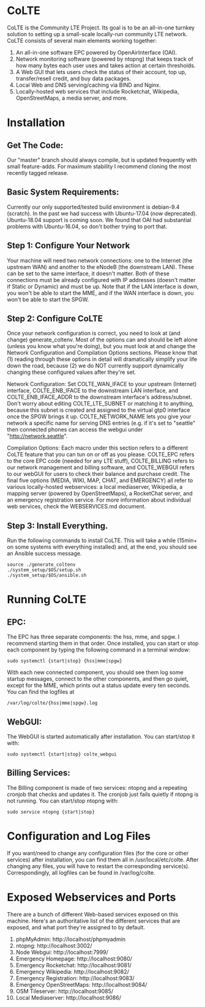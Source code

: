 # CoLTE
CoLTE is the Community LTE Project. Its goal is to be an all-in-one turnkey solution to setting up a small-scale locally-run community LTE network. CoLTE consists of several main elements working together:
1) An all-in-one software EPC powered by OpenAirInterface (OAI).
2) Network monitoring software (powered by ntopng) that keeps track of how many bytes each user uses and takes action at certain thresholds.
3) A Web GUI that lets users check the status of their account, top up, transfer/resell credit, and buy data packages.
4) Local Web and DNS serving/caching via BIND and Nginx.
5) Locally-hosted web services that include Rocketchat, Wikipedia, OpenStreetMaps, a media server, and more.

# Installation

## Get The Code:
Our "master" branch should always compile, but is updated frequently with small feature-adds. For maximum stability I recommend cloning the most recently tagged release.

## Basic System Requirements:
Currently our only supported/tested build environment is debian-9.4 (scratch). In the past we had success with Ubuntu-17.04 (now deprecated). Ubuntu-18.04 support is coming soon. We found that OAI had substantial problems with Ubuntu-16.04, so don't bother trying to port that.

## Step 1: Configure Your Network
Your machine will need two network connections: one to the Internet (the upstream WAN) and another to the eNodeB (the downstream LAN). These can be set to the same interface, it doesn't matter. Both of these connections must be already configured with IP addresses (doesn't matter if Static or Dynamic) and must be up. Note that if the LAN interface is down, you won't be able to start the MME, and if the WAN interface is down, you won't be able to start the SPGW.

## Step 2: Configure CoLTE
Once your network configuration is correct, you need to look at (and change) generate_coltenv. Most of the options can and should be left alone (unless you know what you're doing), but you must look at and change the Network Configuration and Compilation Options sections. Please know that (1) reading through these options in detail will dramatically simplify your life down the road, because (2) we do NOT currently support dynamically changing these configured values after they're set.

Network Configuration: Set COLTE_WAN_IFACE to your upstream (Internet) interface, COLTE_ENB_IFACE to the downstream LAN interface, and COLTE_ENB_IFACE_ADDR to the downstream interface's address/subnet. Don't worry about editing COLTE_LTE_SUBNET or matching it to anything, because this subnet is created and assigned to the virtual gtp0 interface once the SPGW brings it up.  COLTE_NETWORK_NAME lets you give your network a specific name for serving DNS entries (e.g. if it's set to "seattle" then connected phones can access the webgui under "http://network.seattle".

Compilation Options: Each macro under this section refers to a different CoLTE feature that you can tun on or off as you please. COLTE_EPC refers to the core EPC code (needed for any LTE stuff), COLTE_BILLING refers to our network management and billing software, and COLTE_WEBGUI refers to our webGUI for users to check their balance and purchase credit. The final five options (MEDIA, WIKI, MAP, CHAT, and EMERGENCY) all refer to various locally-hosted webservices: a local mediaserver, Wikipedia, a mapping server (powered by OpenStreetMaps), a RocketChat server, and an emergency registration service. For more information about individual web services, check the WEBSERVICES.md document.

## Step 3: Install Everything.
Run the following commands to install CoLTE. This will take a while (15min+ on some systems with everything installed) and, at the end, you should see an Ansible success message.

```
source ./generate_coltenv
./system_setup/$OS/setup.sh
./system_setup/$OS/ansible.sh
```

# Running CoLTE

## EPC:
The EPC has three separate components: the hss, mme, and spgw. I recommend starting them in that order. Once installed, you can start or stop each component by typing the following command in a terminal window:
```
sudo systemctl {start|stop} {hss|mme|spgw}
```

With each new connected component, you should see them log some startup messages, connect to the other components, and then go quiet, except for the MME, which prints out a status update every ten seconds. You can find the logfiles at
```
/var/log/colte/{hss|mme|spgw}.log
```

## WebGUI:
The WebGUI is started automatically after installation. You can start/stop it with:
```
sudo systemctl {start|stop} colte_webgui
```

## Billing Services:
The Billing component is made of two services: ntopng and a repeating cronjob that checks and updates it. The cronjob just fails quietly if ntopng is not running. You can start/stop ntopng with:
```
sudo service ntopng {start|stop}
```

# Configuration and Log Files
If you want/need to change any configuration files (for the core or other services) after installation, you can find them all in /usr/local/etc/colte. After changing any files, you will have to restart the corresponding service(s). Correspondingly, all logfiles can be found in /var/log/colte.

# Exposed Webservices and Ports
There are a bunch of different Web-based services exposed on this machine. Here's an authoritative list of the different services that are exposed, and what port they're assigned to by default.

1. phpMyAdmin: http://localhost/phpmyadmin
2. ntopng: http://localhost:3002/
3. Node Webgui: http://localhost:7999/
4. Emergency Homepage: http://localhost:9080/
5. Emergency Rocketchat: http://localhost:9081/
6. Emergency Wikipedia: http://localhost:9082/
7. Emergency Registration: http://localhost:9083/
8. Emergency OpenStreetMaps: http://localhost:9084/
9. OSM Tileserver: http://localhost:9085/
10. Local Mediaserver: http://localhost:9086/

